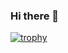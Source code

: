 ### Hi there 👋

[![trophy](https://github-profile-trophy.vercel.app/?username=RodolpheANDRIEUX&theme=onedark)](https://github.com/ryo-ma/github-profile-trophy)
